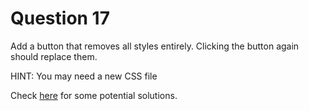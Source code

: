 <!-- # CSS Intro Lab

Use the HTML below for the following questions:

<details>
<summary>HTML</summary>

```html
<!DOCTYPE html>
<html lang="en" dir="ltr">
  <head>
    <meta charset="utf-8">
    <title>CSS Intro</title>
  </head>
  <body>

    <h1>Your Name Here</h1>
    <div>
      <p>This is a bunch of information about myself. I'm from here and there and discovered my
      love of programming when this happend. When I'm not working I'm busy doing this and that.
    </p>
    </div>

    <img src="https://www.breakthrough-pt.com/wp-content/uploads/2014/11/female-default-profile-photo.png" alt="" >

    <div >
      <h3>Here are some of my Skills!</h3>
      <ul>
        <h3>Languages</h3>
        <li>JavaScript</li>
        <li>SQL</li>
        <li>HTML5</li>
        <li>CSS3</li>

      </ul>

      <ol>
        <h3>Librarys</h3>
        <li>React</li>
        <li>PostgreSQL</li>
        <li>Node</li>
        <li>Bootstrap</li>

      </ol>
    </div>

    <div>
      <h3>Hardest Bug So Far</h3>
      <p>My hardest bug I ever came across was this infinite loop I couldn't escape. </p>
      <p>I came up with a totally sick solution though by doing ... </p>
    </div>

    <h2>Contact Me</h2>
    <div>
     Email me at: <a href="mailto:hello@pursuit.org" target="_top">hello@pursuit.org</a>
    </div>

    <ul>
      <li> <a href="github.com">github link</a> </li>
      <li> <a href="linkedin.com">LinkedIn link</a> </li>
      <li> <a href="angellist.com">Angel list link</a> </li>
    </ul>

    <form action="index.html" method="post">
      <input type="text" name="" value="">
      <input type="submit" name="sumbit" value="submit">
    </form>
  </body>
</html>
```
</details> -->

<!-- # Question 1

Change the font of the name header. Bonus points for importing a font from google fonts. -->

<!-- # Question 2

Change the font color of your name to your favorite color. -->

<!-- # Question 3

Remove the bullet points from your unordered list of links. -->

<!-- # Question 4

Change the font weight in your ordered list. -->

<!-- # Question 5

Center all li items on the page. -->

<!-- # Question 6

Give your li's a 1px red boarder with curved corners. -->

<!-- # Question 7

Change the font color of your li's to blue and the background color to a light pink. -->

<!-- # Question 8

Change the size of the picture to a reasonable size and center it on the page. -->

<!-- # Question 9

Change all font to sans-serif. -->

<!-- # Question 10

Underline all h3's. -->
<!-- 
# Question 11

Give your page a background color. Then, make it a [gradient](https://cssgradient.io/) -->


<!-- # Question 12

All text should be sans-serif. Most default text rendering in browsers (without an explicit CSS file) renders text in serif font. -->

<!-- # Question 13

All p tags should have 20 pixels of padding on the top and the bottom - not on the sides. -->

<!-- # Question 14

All images should be 200 pixels tall. -->

<!-- # Question 15

Header tags (h1, h2, etc.) should be closer in size to each other.  h1 should have a 25px font size and all other h tags to have a 20px font size. -->

<!-- # Question 16

Lists should have 30px of padding on the left. -->

# Question 17

Add a button that removes all styles entirely.  Clicking the button again should replace them.

HINT: You may need a new CSS file

Check [here](https://stackoverflow.com/questions/19844545/replacing-css-file-on-the-fly-and-apply-the-new-style-to-the-page) for some potential solutions.
